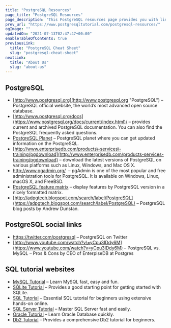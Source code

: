 ```yaml
---
title: "PostgreSQL Resources"
page_title: "PostgreSQL Resources"
page_description: "This PostgreSQL resources page provides you with links that you can reference to when you need somethings related to PostgreSQL."
prev_url: "https://www.postgresqltutorial.com/postgresql-resources/"
ogImage: ""
updatedOn: "2021-07-13T02:47:47+00:00"
enableTableOfContents: true
previousLink: 
  title: "PostgreSQL Cheat Sheet"
  slug: "postgresql-cheat-sheet"
nextLink: 
  title: "About Us"
  slug: "about-us"
---
```






## PostgreSQL

* [http://www.postgresql.org](http://www.postgresql.org "PostgreSQL") – PostgreSQL official website, the world’s most advanced open source database.
* [http://www.postgresql.org/docs](https://www.postgresql.org/docs/current/index.html)/ – provides current and archived PostgreSQL documentation. You can also find the PostgreSQL frequently asked questions.
* [PostgreSQL Planet](https://planet.postgresql.org/) – PostgreSQL planet where you can get updated information on the PostgreSQL.
* [http://www.enterprisedb.com/products\-services\-training/pgdownload](http://www.enterprisedb.com/products-services-training/pgdownload) – download the latest versions of PostgreSQL on various platforms such as Linux, Windows, and Mac OS X.
* <http://www.pgadmin.org/>  – pgAdmin is one of the most popular and free administration tools for PostgreSQL. It is available on Windows, Linux, macOS X, and FreeBSD.
* [PostgreSQL feature matrix](https://www.postgresql.org/about/featurematrix/) – display features by PostgreSQL version in a nicely formatted matrix.
* [http://adpgtech.blogspot.com/search/label/PostgreSQL](https://adpgtech.blogspot.com/search/label/PostgreSQL) – PostgreSQL blog posts by Andrew Dunstan.

## PostgreSQL social links

* <https://twitter.com/postgresql> – PostgreSQL on Twitter
* [http://www.youtube.com/watch?v\=yCpu3IDdy6M](https://www.youtube.com/watch?v=yCpu3IDdy6M) – PostgreSQL vs. MySQL – Pros \& Cons by CEO of EnterpiseDB at Postgres

## SQL tutorial websites

* [MySQL Tutorial](http://www.mysqltutorial.org/ "MySQL Tutorial") – Learn MySQL fast, easy and fun.
* [SQLite Tutorial](https:/www.sqlitetutorial.net "Db2 Tutorial") – Provides a good starting point for getting started with SQLite.
* [SQL Tutorial](http://www.sqltutorial.org/ "SQL Tutorial") – Essential SQL tutorial for beginners using extensive hands\-on online.
* [SQL Server Tutorial](http://www.sqlservertutorial.net/ "SQL Server Tutorial") – Master SQL Server fast and easily.
* [Oracle Tutorial](http://www.oracletutorial.com/ "Oracle Tutorial") – Learn Oracle Database quickly.
* [Db2 Tutorial](https://www.db2tutorial.com/ "Db2 Tutorial") – Provides a comprehensive Db2 tutorial for beginners.
